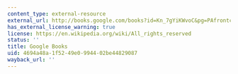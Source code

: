 ```yaml
---
content_type: external-resource
external_url: http://books.google.com/books?id=Kn_7gYiKWvoC&pg=PAfrontcover
has_external_license_warning: true
license: https://en.wikipedia.org/wiki/All_rights_reserved
status: ''
title: Google Books
uid: 4694a48a-1f52-49e0-9944-02be44829087
wayback_url: ''
---
```


